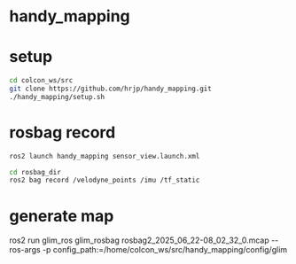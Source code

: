 # handy_mapping

# setup
```bash
cd colcon_ws/src
git clone https://github.com/hrjp/handy_mapping.git
./handy_mapping/setup.sh
```

# rosbag record
```bash
ros2 launch handy_mapping sensor_view.launch.xml
```
```bash
cd rosbag_dir
ros2 bag record /velodyne_points /imu /tf_static
```

# generate map
ros2 run glim_ros glim_rosbag rosbag2_2025_06_22-08_02_32_0.mcap --ros-args -p config_path:=/home/colcon_ws/src/handy_mapping/config/glim
